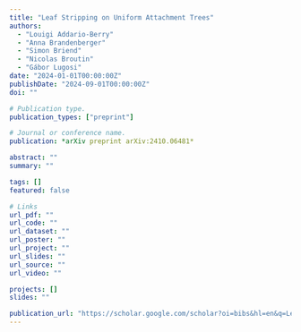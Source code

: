 ```yaml
---
title: "Leaf Stripping on Uniform Attachment Trees"
authors:
  - "Louigi Addario-Berry"
  - "Anna Brandenberger"
  - "Simon Briend"
  - "Nicolas Broutin"
  - "Gábor Lugosi"
date: "2024-01-01T00:00:00Z"
publishDate: "2024-09-01T00:00:00Z"
doi: ""

# Publication type.
publication_types: ["preprint"]

# Journal or conference name.
publication: *arXiv preprint arXiv:2410.06481*

abstract: ""
summary: ""

tags: []
featured: false

# Links
url_pdf: ""
url_code: ""
url_dataset: ""
url_poster: ""
url_project: ""
url_slides: ""
url_source: ""
url_video: ""

projects: []
slides: ""

publication_url: "https://scholar.google.com/scholar?oi=bibs&hl=en&q=Leaf+Stripping+on+Uniform+Attachment+Trees"
---
```

